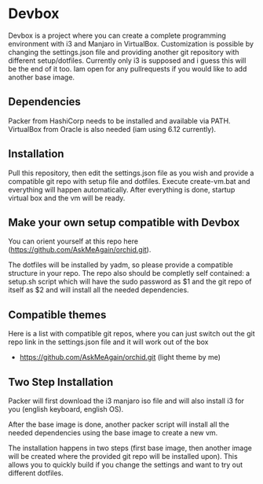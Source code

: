 # Devbox

Devbox is a project where you can create a complete programming environment with i3 and Manjaro in VirtualBox. Customization is possible by changing the settings.json file and providing another git repository with different setup/dotfiles.
Currently only i3 is supposed and i guess this will be the end of it too. 
Iam open for any pullrequests if you would like to add another base image.

## Dependencies

Packer from HashiCorp needs to be installed and available via PATH. VirtualBox from Oracle is also needed (iam using 6.12 currently).

## Installation

Pull this repository, then edit the settings.json file as you wish and provide a compatible git repo with setup file and dotfiles.
Execute create-vm.bat and everything will happen automatically. After everything is done, startup virtual box and the vm will be ready.

## Make your own setup compatible with Devbox

You can orient yourself at this repo here (https://github.com/AskMeAgain/orchid.git). 

The dotfiles will be installed by yadm, so please provide a compatible structure in your repo.
The repo also should be completly self contained: a setup.sh script which will have the sudo password as $1 and the git repo of itself as $2 and
will install all the needed dependencies.

## Compatible themes

Here is a list with compatible git repos, where you can just switch out the git repo link in the settings.json file and it will work out of the box

* https://github.com/AskMeAgain/orchid.git (light theme by me)

## Two Step Installation

Packer will first download the i3 manjaro iso file and will also install i3 for you (english keyboard, english OS).

After the base image is done, another packer script will install all the needed dependencies using the base image to create a new vm.

The installation happens in two steps (first base image, then another image will be created where the provided git repo will be installed upon).
This allows you to quickly build if you change the settings and want to try out different dotfiles.
